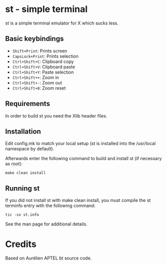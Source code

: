 # st - simple terminal

st is a simple terminal emulator for X which sucks less.

## Basic keybindings
- `Shift+Print`: Prints screen
- `CapsLock+Print`: Prints selection
- `Ctrl+Shift+C`: Clipboard copy
- `Ctrl+Shift+V`: Clipboard paste
- `Ctrl+Shift+Y`: Paste selection
- `Ctrl+Shift++`: Zoom in
- `Ctrl+Shift+-`: Zoom out
- `Ctrl+Shift+0`: Zoom reset

## Requirements

In order to build st you need the Xlib header files.


## Installation

Edit config.mk to match your local setup (st is installed into
the /usr/local namespace by default).

Afterwards enter the following command to build and install st (if
necessary as root):

    make clean install


## Running st

If you did not install st with make clean install, you must compile
the st terminfo entry with the following command:

    tic -sx st.info

See the man page for additional details.

# Credits

Based on Aurélien APTEL <aurelien dot aptel at gmail dot com> bt source code.

